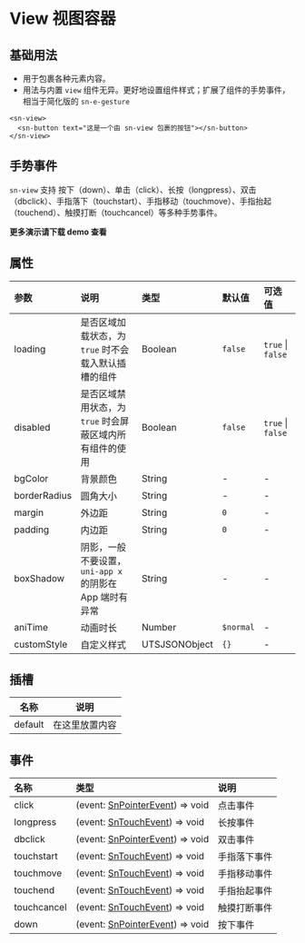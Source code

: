 # View  视图容器

## 基础用法

- 用于包裹各种元素内容。
- 用法与内置 `view` 组件无异。更好地设置组件样式；扩展了组件的手势事件，相当于简化版的 `sn-e-gesture`

```vue
<sn-view>
  <sn-button text="这是一个由 sn-view 包裹的按钮"></sn-button>
</sn-view>
```

## 手势事件

`sn-view` 支持 按下（down）、单击（click）、长按（longpress）、双击（dbclick）、手指落下（touchstart）、手指移动（touchmove）、手指抬起（touchend）、触摸打断（touchcancel）等多种手势事件。

**更多演示请下载 demo 查看**

## 属性

| 参数         | 说明             | 类型          | 默认值  | 可选值           |
| :----------- | :--------------- | :------------ | :------ | :--------------- |
| loading      | 是否区域加载状态，为 `true` 时不会载入默认插槽的组件 | Boolean       | `false` | `true` \| `false` |
| disabled | 是否区域禁用状态，为 `true` 时会屏蔽区域内所有组件的使用 | Boolean | `false` | `true` \| `false` |
| bgColor      | 背景颜色         | String        | -       | -                |
| borderRadius | 圆角大小         | String        | -       | -                |
| margin       | 外边距           | String        | `0`     | -                |
| padding      | 内边距           | String        | `0`     | -                |
| boxShadow    | 阴影，一般不要设置，`uni-app x` 的阴影在 App 端时有异常 | String        | -       | -                |
| aniTime | 动画时长 | Number | `$normal` | - |
| customStyle  | 自定义样式       | UTSJSONObject | `{}`    | -                |

## 插槽

| 名称    | 说明           |
| ------- | -------------- |
| default | 在这里放置内容 |

## 事件

| 名称        | 类型                                                         | 说明         |
| :---------- | :----------------------------------------------------------- | :----------- |
| click       | (event: [SnPointerEvent](/api/types/api#snpointerevent)) => void | 点击事件     |
| longpress   | (event: [SnTouchEvent](/api/types/api#sntouchevent)) => void | 长按事件     |
| dbclick     | (event: [SnPointerEvent](/api/types/api#snpointerevent)) => void | 双击事件     |
| touchstart  | (event: [SnTouchEvent](/api/types/api#sntouchevent)) => void | 手指落下事件 |
| touchmove   | (event: [SnTouchEvent](/api/types/api#sntouchevent)) => void | 手指移动事件 |
| touchend    | (event: [SnTouchEvent](/api/types/api#sntouchevent)) => void | 手指抬起事件 |
| touchcancel | (event: [SnTouchEvent](/api/types/api#sntouchevent)) => void | 触摸打断事件 |
| down        | (event: [SnPointerEvent](/api/types/api#snpointerevent)) => void | 按下事件     |

<DemoPhone name="sn-view" />
